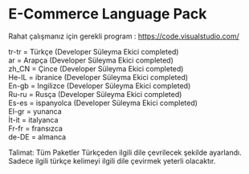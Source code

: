 # E-Commerce Language Pack<br>

Rahat çalışmanız için gerekli program : https://code.visualstudio.com/<br>

tr-tr =  Türkçe (Developer Süleyma Ekici completed) <br>
ar =	Arapça (Developer Süleyma Ekici completed) <br>
zh_CN = Çince (Developer Süleyma Ekici completed)<br>
He-IL = ibranice (Developer Süleyma Ekici completed)<br>
En-gb = Ingilizce (Developer Süleyma Ekici completed)<br>
Ru-ru = Rusça (Developer Süleyma Ekici completed)<br>
Es-es = ispanyolca (Developer Süleyma Ekici completed)<br>
El-gr = yunanca<br>
İt-it = italyanca<br>
Fr-fr = fransızca<br>
de-DE = almanca<br>


Talimat: Tüm Paketler Türkçeden ilgili dile çevrilecek şekilde ayarlandı. Sadece ilgili türkçe kelimeyi ilgili dile çevirmek yeterli olacaktır.
